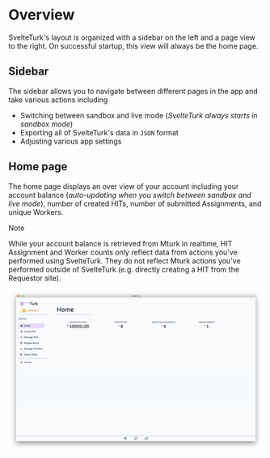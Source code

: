# Overview

SvelteTurk's layout is organized with a sidebar on the left and a page view to the right. On successful startup, this view will always be the home page.

## Sidebar 

The sidebar allows you to navigate between different pages in the app and take various actions including

- Switching between sandbox and live mode (*SvelteTurk always starts in sandbox mode*)
- Exporting all of SvelteTurk's data in `JSON` format
- Adjusting various app settings

## Home page

The home page displays an over view of your account including your account balance (*auto-updating when you switch between sandbox and live mode*), number of created HITs, number of submitted Assignments, and unique Workers.

> [!NOTE]
> While your account balance is retrieved from Mturk in realtime, HIT Assignment and Worker counts only reflect data from actions you've performed using SvelteTurk. They do not reflect Mturk actions you've performed outside of SvelteTurk (e.g. directly creating a HIT from the Requestor site).

![](assets/homepage.png)